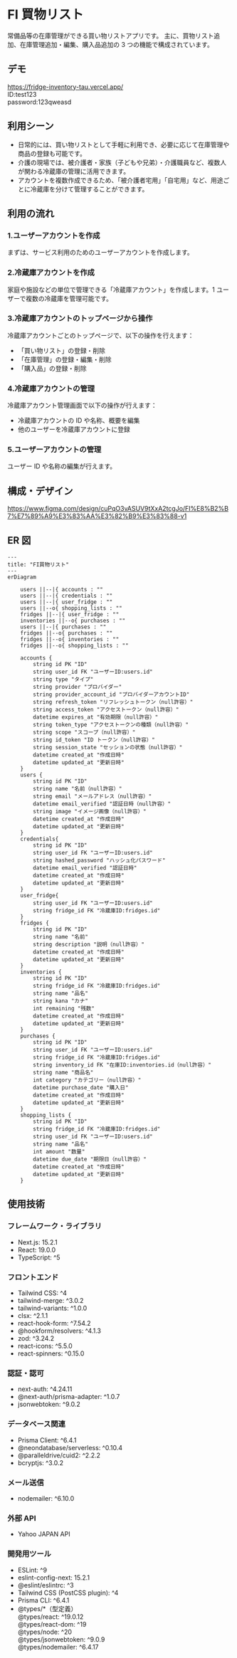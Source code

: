 # FI 買物リスト

常備品等の在庫管理ができる買い物リストアプリです。
主に、買物リスト追加、在庫管理追加・編集、購入品追加の 3 つの機能で構成されています。

## デモ

https://fridge-inventory-tau.vercel.app/  
ID:test123  
password:123qweasd

## 利用シーン

- 日常的には、買い物リストとして手軽に利用でき、必要に応じて在庫管理や商品の登録も可能です。
- 介護の現場では、被介護者・家族（子どもや兄弟）・介護職員など、複数人が関わる冷蔵庫の管理に活用できます。
- アカウントを複数作成できるため、「被介護者宅用」「自宅用」など、用途ごとに冷蔵庫を分けて管理することができます。

## 利用の流れ

### 1.ユーザーアカウントを作成
まずは、サービス利用のためのユーザーアカウントを作成します。

### 2.冷蔵庫アカウントを作成
家庭や施設などの単位で管理できる「冷蔵庫アカウント」を作成します。1 ユーザーで複数の冷蔵庫を管理可能です。

### 3.冷蔵庫アカウントのトップページから操作
冷蔵庫アカウントごとのトップページで、以下の操作を行えます：

  - 「買い物リスト」の登録・削除
  - 「在庫管理」の登録・編集・削除
  - 「購入品」の登録・削除

### 4.冷蔵庫アカウントの管理
冷蔵庫アカウント管理画面で以下の操作が行えます：

  - 冷蔵庫アカウントの ID や名称、概要を編集
  - 他のユーザーを冷蔵庫アカウントに登録

### 5.ユーザーアカウントの管理
ユーザー ID や名称の編集が行えます。

## 構成・デザイン

https://www.figma.com/design/cuPqO3vASUV9tXxA2tcgJo/FI%E8%B2%B7%E7%89%A9%E3%83%AA%E3%82%B9%E3%83%88-v1

## ER 図

```mermaid
---
title: "FI買物リスト"
---
erDiagram

    users ||--|{ accounts : ""
    users ||--|{ credentials : ""
    users ||--|{ user_fridge : ""
    users ||--o{ shopping_lists : ""
    fridges ||--|{ user_fridge : ""
    inventories ||--o{ purchases : ""
    users ||--|{ purchases : ""
    fridges ||--o{ purchases : ""
    fridges ||--o{ inventories : ""
    fridges ||--o{ shopping_lists : ""

    accounts {
        string id PK "ID"
        string user_id FK "ユーザーID:users.id"
        string type "タイプ"
        string provider "プロバイダー"
        string provider_account_id "プロバイダーアカウントID"
        string refresh_token "リフレッシュトークン（null許容）"
        string access_token "アクセストークン（null許容）"
        datetime expires_at "有効期限（null許容）"
        string token_type "アクセストークンの種類（null許容）"
        string scope "スコープ（null許容）"
        string id_token "ID トークン（null許容）"
        string session_state "セッションの状態（null許容）"
        datetime created_at "作成日時"
        datetime updated_at "更新日時"
    }
    users {
        string id PK "ID"
        string name "名前（null許容）"
        string email "メールアドレス（null許容）"
        datetime email_verified "認証日時（null許容）"
        string image "イメージ画像（null許容）"
        datetime created_at "作成日時"
        datetime updated_at "更新日時"
    }
    credentials{
        string id PK "ID"
        string user_id FK "ユーザーID:users.id"
        string hashed_password "ハッシュ化パスワード"
        datetime email_verified "認証日時"
        datetime created_at "作成日時"
        datetime updated_at "更新日時"
    }
    user_fridge{
        string user_id FK "ユーザーID:users.id"
        string fridge_id FK "冷蔵庫ID:fridges.id"
    }
    fridges {
        string id PK "ID"
        string name "名前"
        string description "説明（null許容）"
        datetime created_at "作成日時"
        datetime updated_at "更新日時"
    }
    inventories {
        string id PK "ID"
        string fridge_id FK "冷蔵庫ID:fridges.id"
        string name "品名"
        string kana "カナ"
        int remaining "残数"
        datetime created_at "作成日時"
        datetime updated_at "更新日時"
    }
    purchases {
        string id PK "ID"
        string user_id FK "ユーザーID:users.id"
        string fridge_id FK "冷蔵庫ID:fridges.id"
        string inventory_id FK "在庫ID:inventories.id（null許容）"
        string name "商品名"
        int category "カテゴリー（null許容）"
        datetime purchase_date "購入日"
        datetime created_at "作成日時"
        datetime updated_at "更新日時"
    }
    shopping_lists {
        string id PK "ID"
        string fridge_id FK "冷蔵庫ID:fridges.id"
        string user_id FK "ユーザーID:users.id"
        string name "品名"
        int amount "数量"
        datetime due_date "期限日（null許容）"
        datetime created_at "作成日時"
        datetime updated_at "更新日時"
    }
```

## 使用技術

### フレームワーク・ライブラリ

- Next.js: 15.2.1
- React: 19.0.0
- TypeScript: ^5

### フロントエンド

- Tailwind CSS: ^4
- tailwind-merge: ^3.0.2
- tailwind-variants: ^1.0.0
- clsx: ^2.1.1
- react-hook-form: ^7.54.2
- @hookform/resolvers: ^4.1.3
- zod: ^3.24.2
- react-icons: ^5.5.0
- react-spinners: ^0.15.0

### 認証・認可

- next-auth: ^4.24.11
- @next-auth/prisma-adapter: ^1.0.7
- jsonwebtoken: ^9.0.2

### データベース関連

- Prisma Client: ^6.4.1
- @neondatabase/serverless: ^0.10.4
- @paralleldrive/cuid2: ^2.2.2
- bcryptjs: ^3.0.2

### メール送信

- nodemailer: ^6.10.0

### 外部 API

- Yahoo JAPAN API

### 開発用ツール

- ESLint: ^9
- eslint-config-next: 15.2.1
- @eslint/eslintrc: ^3
- Tailwind CSS (PostCSS plugin): ^4
- Prisma CLI: ^6.4.1
- @types/\*（型定義）  
  @types/react: ^19.0.12  
  @types/react-dom: ^19  
  @types/node: ^20  
  @types/jsonwebtoken: ^9.0.9  
  @types/nodemailer: ^6.4.17
